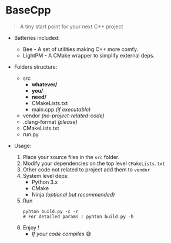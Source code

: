 # BaseCpp

> A tiny start point for your next C++ project

- Batteries included:
    - Bee - A set of utilities making C++ more comfy.
    - LightPM - A CMake wrapper to simplify external deps.

- Folders structure:
    - src
        - **whatever/**
        - **you/**
        - **need/**
        - CMakeLists.txt
        - main.cpp *(if executable)*
    - vendor *(no-project-related-code)*
    - .clang-format *(please)*
    - CMakeLists.txt
    - run.py

- Usage:
    1. Place your source files in the `src` folder.
    2. Modify your dependencies on the top level `CMakeLists.txt`
    3. Other code not related to project add them to `vendor`
    4. System level deps:
        - Python 3.x
        - CMake
        - Ninja *(optional but recommended)*
    5. Run
        ```shell
        pyhton build.py -c -r
        # For detailed params : pyhton build.py -h
        ```
    6. Enjoy !
        - *If your code compiles* :sweat_smile:
